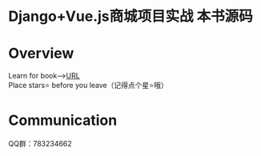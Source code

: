# Django+Vue.js商城项目实战 本书源码
# Overview
Learn for book--><a href="https://item.jd.com/12604813.html">URL</a>
<br>
Place stars⭐ before you leave（记得点个星⭐哦）
# Communication
QQ群：783234662
